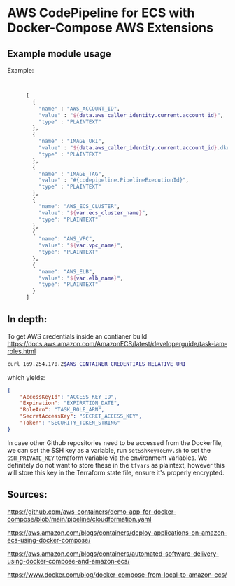 # AWS CodePipeline for ECS with Docker-Compose AWS Extensions

## Example module usage

Example:

```terraform


      [
        {
          "name" : "AWS_ACCOUNT_ID",
          "value" : "${data.aws_caller_identity.current.account_id}",
          "type" : "PLAINTEXT"
        },
        {
          "name" : "IMAGE_URI",
          "value" : "${data.aws_caller_identity.current.account_id}.dkr.ecr.${data.aws_caller_identity.current.account_id}.amazonaws.com/${var.ecr_repository_name}",
          "type" : "PLAINTEXT"
        },
        {
          "name" : "IMAGE_TAG",
          "value" : "#{codepipeline.PipelineExecutionId}",
          "type" : "PLAINTEXT"
        },
        {
          "name": "AWS_ECS_CLUSTER",
          "value": "${var.ecs_cluster_name}",
          "type": "PLAINTEXT"
        },
        {
          "name": "AWS_VPC",
          "value": "${var.vpc_name}",
          "type": "PLAINTEXT"
        },
        {
          "name": "AWS_ELB",
          "value": "${var.elb_name}",
          "type": "PLAINTEXT"
        }
      ]
```

## In depth:

To get AWS credentials inside an contianer build
https://docs.aws.amazon.com/AmazonECS/latest/developerguide/task-iam-roles.html

```bash
curl 169.254.170.2$AWS_CONTAINER_CREDENTIALS_RELATIVE_URI
```

which yields:

```json
{
    "AccessKeyId": "ACCESS_KEY_ID",
    "Expiration": "EXPIRATION_DATE",
    "RoleArn": "TASK_ROLE_ARN",
    "SecretAccessKey": "SECRET_ACCESS_KEY",
    "Token": "SECURITY_TOKEN_STRING"
}
```

In case other Github repositories need to be accessed from the Dockerfile, we can set the SSH key as a variable, run `setSshKeyToEnv.sh` to set the `SSH_PRIVATE_KEY` terraform variable via the environment variables. We definitely do not want to store these in the `tfvars` as plaintext, however this will store this key in the Terraform state file, ensure it's properly encrypted.


## Sources:


https://github.com/aws-containers/demo-app-for-docker-compose/blob/main/pipeline/cloudformation.yaml

https://aws.amazon.com/blogs/containers/deploy-applications-on-amazon-ecs-using-docker-compose/

https://aws.amazon.com/blogs/containers/automated-software-delivery-using-docker-compose-and-amazon-ecs/

https://www.docker.com/blog/docker-compose-from-local-to-amazon-ecs/
